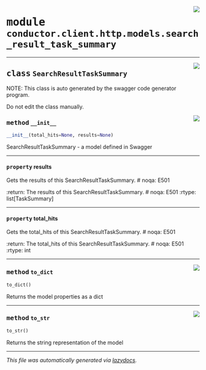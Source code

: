 <!-- markdownlint-disable -->

<a href="../src/conductor/client/http/models/search_result_task_summary.py#L0"><img align="right" style="float:right;" src="https://img.shields.io/badge/-source-cccccc?style=flat-square"></a>

# <kbd>module</kbd> `conductor.client.http.models.search_result_task_summary`






---

<a href="../src/conductor/client/http/models/search_result_task_summary.py#L6"><img align="right" style="float:right;" src="https://img.shields.io/badge/-source-cccccc?style=flat-square"></a>

## <kbd>class</kbd> `SearchResultTaskSummary`
NOTE: This class is auto generated by the swagger code generator program. 

Do not edit the class manually. 

<a href="../src/conductor/client/http/models/search_result_task_summary.py#L28"><img align="right" style="float:right;" src="https://img.shields.io/badge/-source-cccccc?style=flat-square"></a>

### <kbd>method</kbd> `__init__`

```python
__init__(total_hits=None, results=None)
```

SearchResultTaskSummary - a model defined in Swagger 


---

#### <kbd>property</kbd> results

Gets the results of this SearchResultTaskSummary.  # noqa: E501 



:return: The results of this SearchResultTaskSummary.  # noqa: E501 :rtype: list[TaskSummary] 

---

#### <kbd>property</kbd> total_hits

Gets the total_hits of this SearchResultTaskSummary.  # noqa: E501 



:return: The total_hits of this SearchResultTaskSummary.  # noqa: E501 :rtype: int 



---

<a href="../src/conductor/client/http/models/search_result_task_summary.py#L80"><img align="right" style="float:right;" src="https://img.shields.io/badge/-source-cccccc?style=flat-square"></a>

### <kbd>method</kbd> `to_dict`

```python
to_dict()
```

Returns the model properties as a dict 

---

<a href="../src/conductor/client/http/models/search_result_task_summary.py#L107"><img align="right" style="float:right;" src="https://img.shields.io/badge/-source-cccccc?style=flat-square"></a>

### <kbd>method</kbd> `to_str`

```python
to_str()
```

Returns the string representation of the model 




---

_This file was automatically generated via [lazydocs](https://github.com/ml-tooling/lazydocs)._
